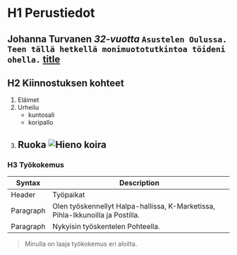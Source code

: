 # H1 Perustiedot
**Johanna Turvanen**
*32-vuotta*
```Asustelen Oulussa. Teen tällä hetkellä monimuototutkintoa töideni ohella.```
	[title](https://github.com/JohannaTurvanen/)
 ---
## H2 Kiinnostuksen kohteet
1. Eläimet
2. Urheilu
   - kuntosali
   - koripallo 
4. Ruoka
   	![Hieno koira](https://tse2.mm.bing.net/th/id/OIP.CvThWw8K2AHjL8Y6R7aS5QAAAA?r=0&rs=1&pid=ImgDetMain&o=7&rm=3)
   ---
### H3 Työkokemus

| Syntax | Description |
| ----------- | ----------- |
| Header | Työpaikat |
| Paragraph | Olen työskennellyt Halpa-hallissa, K-Marketissa, Pihla-Ikkunoilla ja Postilla.
| Paragraph | Nykyisin työskentelen Pohteella.

> Minulla on laaja työkokemus eri aloilta.